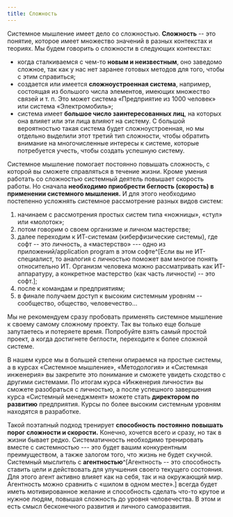 ```yaml
---
title: Сложность
---
```


Системное мышление имеет дело со сложностью. **Сложность** -- это
понятие, которое имеет множество значений в разных контекстах и теориях.
Мы будем говорить о сложности в следующих контекстах:

-   когда сталкиваемся с чем-то **новым и неизвестным**, оно заведомо
    сложное, так как у нас нет заранее готовых методов для того, чтобы с
    этим справиться;
-   создается или имеется **сложноустроенная система**, например,
    состоящая из большого числа элементов, имеющих множество связей и т.
    п. Это может система «Предприятие из 1000 человек» или система
    «Электромобиль»;
-   система имеет **большое число заинтересованных лиц**, на которых она
    влияет или эти лица влияют на систему. С большой вероятностью такая
    система будет сложноустроенная, но мы отдельно выделили этот третий
    тип сложности, чтобы обратить внимание на многочисленные интересы к
    системе, которые потребуется учесть, чтобы создать успешную систему.

Системное мышление помогает постоянно повышать сложность, с которой вы
сможете справляться в течение жизни. Кроме умения работать со сложностью
системный деятель повышает скорость работы. Но сначала **необходимо
приобрести беглость (скорость) в применении системного мышления.** И для
этого необходимо постепенно усложнять системное рассмотрение разных
видов систем:

1.  начинаем с рассмотрения простых систем типа «ножницы», «стул» или
    «молоток»;
2.  потом говорим о своем организме и личном мастерстве;
3.  далее переходим к ИТ-системам (киберфизические системы), где софт --
    это личность, а «мастерство» --- одно из приложений/application
    program в этом софте^[Если вы не ИТ-специалист, то
    аналогия с личностью поможет вам многое понять относительно ИТ.
    Организм человека можно рассматривать как ИТ-аппаратуру, а
    конкретное мастерство (как часть личности) -- это
    софт.];
4.  после к командам и предприятиям;
5.  в финале получаем доступ к высоким системным уровням -- сообщество,
    общество, человечество...

Мы не рекомендуем сразу пробовать применять системное мышление к своему
самому сложному проекту. Так вы только еще больше запутаетесь и
потеряете время. Попробуйте взять самый простой проект, а когда
достигнете беглости, переходите к более сложной системе.

В нашем курсе мы в большей степени опираемся на простые системы, а в
курсах «Системное мышление», «Методология» и «Системная инженерия» вы
закрепите это понимание и сможете увидеть сходство с другими системами.
По итогам курса «Инженерия личности» вы сможете разобраться с личностью,
а после успешного завершения курса «Системный менеджмент» можете стать
**директором по развитию** предприятия. Курсы по более высоким системным
уровням находятся в разработке.

Такой поэтапный подход тренирует **способность** **постоянно**
**повышать** **порог сложности и скорости.** Конечно, хочется всего и
сразу, но так в жизни бывает редко. Систематичность необходимо
тренировать вместе с системностью --- это будет вашим конкурентным
преимуществом, а также залогом того, что жизнь не будет скучной.
Системный мыслитель с **агентностью**^[Агентность -- это
способность ставить цели и действовать для улучшения своего текущего
состояния. Для этого агент активно влияет как на себя, так и на
окружающий мир. Агентность можно сравнить с «шилом в одном
месте».] всегда будет иметь мотивированное желание и
способность сделать что-то крутое и нужное людям, повышая сложность до
уровня человечества. В этом и есть смысл бесконечного развития и личного
саморазвития.
